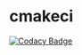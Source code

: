 # cmakeci

[![Codacy Badge](https://app.codacy.com/project/badge/Grade/e3f05c9d3de049b2876294e0a59258d9)](https://app.codacy.com/gh/vkitchen/cmakeci/dashboard)
